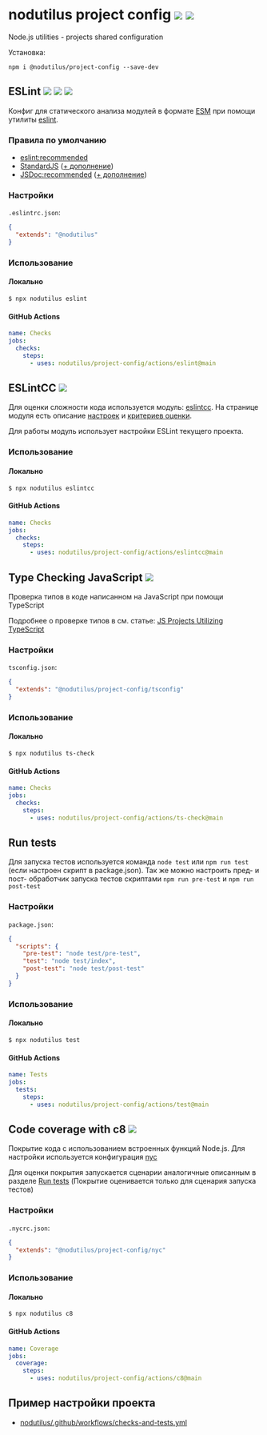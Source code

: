 # nodutilus project config [![][npmbadge]][npm] [![][badge]][actions]

Node.js utilities - projects shared configuration

Установка:

`npm i @nodutilus/project-config --save-dev`

## ESLint [![][badge_eslint]][npm_eslint] [![][badge_standard]][npm_standard] [![][badge_jsdoc]][npm_jsdoc]

Конфиг для статического анализа модулей в формате [ESM](https://nodejs.org/api/esm.html)
при помощи утилиты [eslint][npm_eslint].

### Правила по умолчанию

-   [eslint:recommended](https://eslint.org/docs/rules/)
-   [StandardJS][npm_standard]
    ([+ дополнение](https://github.com/nodutilus/project-config/blob/master/node-base.cjs))
-   [JSDoc:recommended][npm_jsdoc]
    ([+ дополнение](https://github.com/nodutilus/project-config/blob/master/jsdoc.cjs))

### Настройки

`.eslintrc.json`:

```json
{
  "extends": "@nodutilus"
}
```

### Использование

#### Локально

    $ npx nodutilus eslint

#### GitHub Actions

```yml
name: Checks
jobs:
  checks:
    steps:
      - uses: nodutilus/project-config/actions/eslint@main
```

## ESLintCC [![][badge_eslintcc]][npm_eslintcc]

Для оценки сложности кода используется модуль: [eslintcc][npm_eslintcc].
На странице модуля есть описание
  [настроек](https://www.npmjs.com/package/eslintcc#configuration)
  и [критериев оценки](https://www.npmjs.com/package/eslintcc#complexity-ranks).

Для работы модуль использует настройки ESLint текущего проекта.

### Использование

#### Локально

    $ npx nodutilus eslintсс

#### GitHub Actions

```yml
name: Checks
jobs:
  checks:
    steps:
      - uses: nodutilus/project-config/actions/eslintсс@main
```

## Type Checking JavaScript [![][badge_ts]][npm_ts]

Проверка типов в коде написанном на JavaScript при помощи TypeScript

Подробнее о проверке типов в см. статье:
[JS Projects Utilizing TypeScript](https://www.typescriptlang.org/docs/handbook/intro-to-js-ts.html)

### Настройки

`tsconfig.json`:

```json
{
  "extends": "@nodutilus/project-config/tsconfig"
}
```

### Использование

#### Локально

    $ npx nodutilus ts-check

#### GitHub Actions

```yml
name: Checks
jobs:
  checks:
    steps:
      - uses: nodutilus/project-config/actions/ts-check@main
```

## Run tests

Для запуска тестов используется команда `node test` или `npm run test` (если настроен скрипт в package.json).
Так же можно настроить пред- и пост- обработчик запуска тестов скриптами `npm run pre-test` и `npm run post-test`

### Настройки

`package.json`:

```json
{
  "scripts": {
    "pre-test": "node test/pre-test",
    "test": "node test/index",
    "post-test": "node test/post-test"
  }
}
```

### Использование

#### Локально

    $ npx nodutilus test

#### GitHub Actions

```yml
name: Tests
jobs:
  tests:
    steps:
      - uses: nodutilus/project-config/actions/test@main
```

## Code coverage with c8 [![][badge_c8]][npm_c8]

Покрытие кода с использованием встроенных функций Node.js.
Для настройки используется конфигурация [nyc][npm_nyc]

Для оценки покрытия запускается сценарии аналогичные описанным в разделе [Run tests](#run-tests)
(Покрытие оценивается только для сценария запуска тестов)

### Настройки

`.nycrc.json`:

```json
{
  "extends": "@nodutilus/project-config/nyc"
}
```

### Использование

#### Локально

    $ npx nodutilus c8

#### GitHub Actions

```yml
name: Coverage
jobs:
  coverage:
    steps:
      - uses: nodutilus/project-config/actions/c8@main
```

## Пример настройки проекта

-   [nodutilus/.github/workflows/checks-and-tests.yml](https://github.com/nodutilus/nodutilus/blob/master/.github/workflows/checks-and-tests.yml)

[npmbadge]: https://img.shields.io/npm/v/@nodutilus/project-config

[npm]: https://www.npmjs.com/package/@nodutilus/project-config

[badge]: https://github.com/nodutilus/project-config/actions/workflows/main.yml/badge.svg?branch=main&event=push

[actions]: https://github.com/nodutilus/project-config/actions

[badge_eslint]: https://img.shields.io/npm/dependency-version/@nodutilus/project-config/eslint

[npm_eslint]: https://www.npmjs.com/package/eslint

[badge_standard]: https://img.shields.io/npm/dependency-version/@nodutilus/project-config/eslint-config-standard

[npm_standard]: https://www.npmjs.com/package/eslint-config-standard

[badge_jsdoc]: https://img.shields.io/npm/dependency-version/@nodutilus/project-config/eslint-plugin-jsdoc

[npm_jsdoc]: https://www.npmjs.com/package/eslint-plugin-jsdoc

[badge_eslintcc]: https://img.shields.io/npm/dependency-version/@nodutilus/project-config/eslintcc

[npm_eslintcc]: https://www.npmjs.com/package/eslintcc

[badge_c8]: https://img.shields.io/npm/dependency-version/@nodutilus/project-config/c8

[npm_c8]: https://www.npmjs.com/package/c8

[badge_ts]: https://img.shields.io/npm/dependency-version/@nodutilus/project-config/typescript

[npm_ts]: https://www.npmjs.com/package/typescript

[npm_nyc]: https://www.npmjs.com/package/nyc
